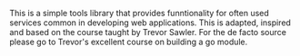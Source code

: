 This is a simple tools library that provides funntionality for often used services common in developing web applications. This is adapted, inspired and based on the course taught by Trevor Sawler. For the de facto source please go to Trevor's excellent course on building a go module.